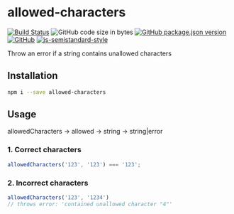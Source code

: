 # allowed-characters
[![Build Status](https://travis-ci.org/markwylde/allowed-characters.svg?branch=master)](https://travis-ci.org/markwylde/allowed-characters)
![GitHub code size in bytes](https://img.shields.io/github/languages/code-size/markwylde/allowed-characters)
[![GitHub package.json version](https://img.shields.io/github/package-json/v/markwylde/allowed-characters)](https://github.com/markwylde/allowed-characters/blob/master/package.json)
[![GitHub](https://img.shields.io/github/license/markwylde/allowed-characters)](https://github.com/markwylde/allowed-characters/blob/master/LICENSE)
[![js-semistandard-style](https://img.shields.io/badge/code%20style-semistandard-brightgreen.svg?style=flat-square)](https://github.com/standard/semistandard)


Throw an error if a string contains unallowed characters

## Installation

```bash
npm i --save allowed-characters
```

## Usage

allowedCharacters -> allowed -> string -> string|error

### 1. Correct characters
```javascript
allowedCharacters('123', '123') === '123';
```

### 2. Incorrect characters
```javascript
allowedCharacters('123', '1234')
// throws error: 'contained unallowed character "4"'
```
